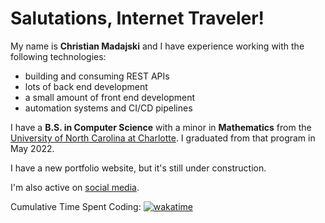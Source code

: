 # Salutations, Internet Traveler!

My name is **Christian Madajski** and I have experience working with the following technologies:

- building and consuming REST APIs
- lots of back end development
- a small amount of front end development
- automation systems and CI/CD pipelines

I have a **B.S. in Computer Science** with a minor in **Mathematics** from the [University of North Carolina at Charlotte](https://www.charlotte.edu/). I graduated from that program in May 2022.

I have a new portfolio website, but it's still under construction.

I'm also active on [social media](https://www.linkedin.com/in/cmadajsk/).

Cumulative Time Spent Coding: [![wakatime](https://wakatime.com/badge/user/510092ca-a9b8-48f5-bf50-9b05005ef525.svg)](https://wakatime.com/@510092ca-a9b8-48f5-bf50-9b05005ef525)